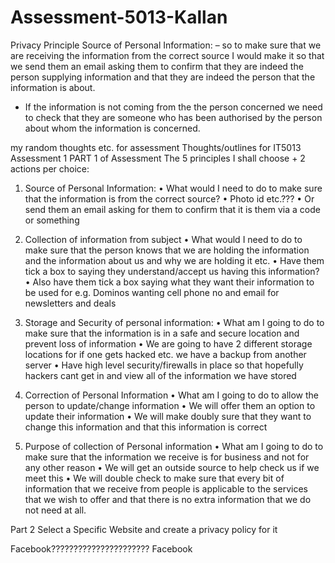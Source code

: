 # Assessment-5013-Kallan

Privacy Principle Source of Personal Information:
– so to make sure that we are receiving the information from the correct source I would make it so that we send them an email asking them to confirm that they are indeed the person supplying information and that they are indeed the person that the information is about. 
- If the information is not coming from the the person concerned we need to check that they are someone who has been authorised by the person about whom the information is concerned.




my random thoughts etc. for assessment
Thoughts/outlines for IT5013 Assessment 1
PART 1 of Assessment
The 5 principles I shall choose + 2 actions per choice:
1)	Source of Personal Information:
•	What would I need to do to make sure that the information is from the correct source?
•	Photo id etc.???
•	Or send them an email asking for them to confirm that it is them via a code or something

2)	Collection of information from subject
•	What would I need to do to make sure that the person knows that we are holding the information and the information about us and why we are holding it etc.
•	Have them tick a box to saying they understand/accept us having this information?
•	Also have them tick a box saying what they want their information to be used for e.g. Dominos wanting cell phone no and email for newsletters and deals

3)	Storage and Security of personal information:
•	What am I going to do to make sure that the information is in a safe and secure location and prevent loss of information
•	We are going to have 2 different storage locations for if one gets hacked etc. we have a backup from another server
•	Have high level security/firewalls in place so that hopefully hackers cant get in and view all of the information we have stored

4)	Correction of Personal Information
•	What am I going to do to allow the person to update/change information
•	We will offer them an option to update their information
•	We will make doubly sure that they want to change this information and that this information is correct

5)	Purpose of collection of Personal information
•	What am I going to do to make sure that the information we receive is for business and not for any other reason
•	We will get an outside source to help check us if we meet this
•	We will double check to make sure that every bit of information that we receive from people is applicable to the services that we wish to offer and that there is no extra information that we do not need at all.


Part 2 
Select a Specific Website and create a privacy policy for it

Facebook??????????????????????
Facebook

